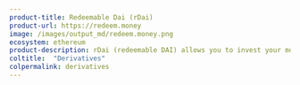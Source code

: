 ```yaml
---
product-title: Redeemable Dai (rDai)
product-url: https://redeem.money
image: /images/output_md/redeem.money.png
ecosystem: ethereum
product-description: rDai (redeemable DAI) allows you to invest your money in an Interest generating pool, used for collateralized loans. You still hold on to the exact amount you invested, and can spend and transfer it at will.
coltitle:  "Derivatives"
colpermalink: derivatives
---
```

